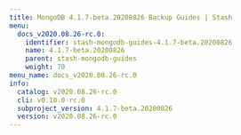 ```yaml
---
title: MongoDB 4.1.7-beta.20200826 Backup Guides | Stash
menu:
  docs_v2020.08.26-rc.0:
    identifier: stash-mongodb-guides-4.1.7-beta.20200826
    name: 4.1.7-beta.20200826
    parent: stash-mongodb-guides
    weight: 70
menu_name: docs_v2020.08.26-rc.0
info:
  catalog: v2020.08.26-rc.0
  cli: v0.10.0-rc.0
  subproject_version: 4.1.7-beta.20200826
  version: v2020.08.26-rc.0
---
```


